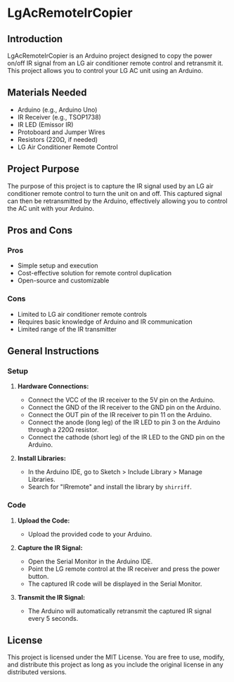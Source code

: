 # LgAcRemoteIrCopier

## Introduction

LgAcRemoteIrCopier is an Arduino project designed to copy the power on/off IR signal from an LG air conditioner remote control and retransmit it. This project allows you to control your LG AC unit using an Arduino.

## Materials Needed

- Arduino (e.g., Arduino Uno)
- IR Receiver (e.g., TSOP1738)
- IR LED (Emissor IR)
- Protoboard and Jumper Wires
- Resistors (220Ω, if needed)
- LG Air Conditioner Remote Control

## Project Purpose

The purpose of this project is to capture the IR signal used by an LG air conditioner remote control to turn the unit on and off. This captured signal can then be retransmitted by the Arduino, effectively allowing you to control the AC unit with your Arduino.

## Pros and Cons

### Pros
- Simple setup and execution
- Cost-effective solution for remote control duplication
- Open-source and customizable

### Cons
- Limited to LG air conditioner remote controls
- Requires basic knowledge of Arduino and IR communication
- Limited range of the IR transmitter

## General Instructions

### Setup

1. **Hardware Connections:**
   - Connect the VCC of the IR receiver to the 5V pin on the Arduino.
   - Connect the GND of the IR receiver to the GND pin on the Arduino.
   - Connect the OUT pin of the IR receiver to pin 11 on the Arduino.
   - Connect the anode (long leg) of the IR LED to pin 3 on the Arduino through a 220Ω resistor.
   - Connect the cathode (short leg) of the IR LED to the GND pin on the Arduino.

2. **Install Libraries:**
   - In the Arduino IDE, go to Sketch > Include Library > Manage Libraries.
   - Search for "IRremote" and install the library by `shirriff`.

### Code

1. **Upload the Code:**
   - Upload the provided code to your Arduino.
   
2. **Capture the IR Signal:**
   - Open the Serial Monitor in the Arduino IDE.
   - Point the LG remote control at the IR receiver and press the power button.
   - The captured IR code will be displayed in the Serial Monitor.

3. **Transmit the IR Signal:**
   - The Arduino will automatically retransmit the captured IR signal every 5 seconds.

## License

This project is licensed under the MIT License. You are free to use, modify, and distribute this project as long as you include the original license in any distributed versions.
